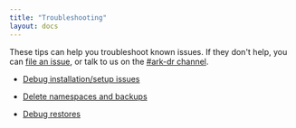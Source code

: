 ```yaml
---
title: "Troubleshooting"
layout: docs
---
```


These tips can help you troubleshoot known issues. If they don't help, you can [file an issue][4], or talk to us on the [#ark-dr channel][25].

* [Debug installation/setup issues][2]

* [Delete namespaces and backups][0]

* [Debug restores][1]

[0]: debugging-deletes.md
[1]: debugging-restores.md
[2]: debugging-install.md
[4]: https://github.com/heptio/ark/issues
[25]: https://kubernetes.slack.com/messages/ark-dr